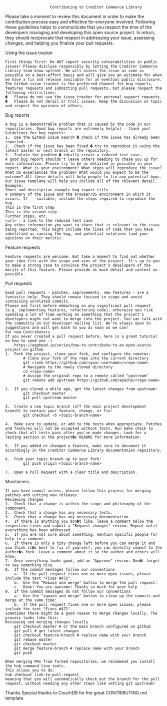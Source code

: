 						Contributing to Creditor Commerce Library

Please take a moment to review this document in order to make the contribution process easy and effective for everyone involved.
Following these guidelines helps to communicate that you respect the time of the developers managing and developing this open source project. In return, they should reciprocate that respect in addressing your issue, assessing changes, and helping you finalize your pull requests.


Using the issue tracker

	First things first: Do NOT report security vulnerabilities in public issues! Please disclose responsibly by letting the Creditor Commerce Library team know upfront. We will assess the issue as soon as possible on a best-effort basis and will give you an estimate for when we have a fix and release available for an eventual public disclosure.
	The GitHub issue tracker is the preferred channel for bug reports, features requests and submitting pull requests, but please respect the following restrictions:
	�	Please do not use the issue tracker for personal support requests. 
	�	Please do not derail or troll issues. Keep the discussion on topic and respect the opinions of others.


Bug reports

	A bug is a demonstrable problem that is caused by the code in our repositories. Good bug reports are extremely helpful - thank you!
	Guidelines for bug reports:
	1.	Use the GitHub issue search � check if the issue has already been reported.
	2.	Check if the issue has been fixed � try to reproduce it using the latest master or next branch in the repository.
	3.	Isolate the problem � ideally create a reduced test case.
	A good bug report shouldn't leave others needing to chase you up for more information. Please try to be as detailed as possible in your report. What is your environment? What steps will reproduce the issue? What OS experiences the problem? What would you expect to be the outcome? All these details will help people to fix any potential bugs. Our issue template will help you include all of the relevant detail.
	Example:
	Short and descriptive example bug report title
	A summary of the issue and the browser/OS environment in which it occurs. If 	suitable, include the steps required to reproduce the bug.
	This is the first step
	This is the second step
	Further steps, etc.
	<url> - a link to the reduced test case
	Any other information you want to share that is relevant to the issue being reported. This might include the lines of code that you have identified as causing the bug, and potential solutions (and your opinions on their merits).
	
Feature requests

	Feature requests are welcome. But take a moment to find out whether your idea fits with the scope and aims of the project. It's up to you to make a strong case to convince the project's developers of the merits of this feature. Please provide as much detail and context as possible.

Pull requests

	Good pull requests - patches, improvements, new features - are a fantastic help. They should remain focused in scope and avoid containing unrelated commits.
	Please ask first before embarking on any significant pull request (e.g. implementing features, refactoring code), otherwise you risk spending a lot of time working on something that the project's developers might not want to merge into the project. You can talk with the community on our developer mailing list. We're always open to suggestions and will get back to you as soon as we can!
	For new Contributors
	If you never created a pull request before, here is a great tutorial on how to send one :)
	 	https://egghead.io/series/how-to-contribute-to-an-open-source-project-on-github
	1.	Fork the project, clone your fork, and configure the remotes:
			# Clone your fork of the repo into the current directory
			git clone https://github.com/<your-username>/<repo-name>
			# Navigate to the newly cloned directory
			cd <repo-name>
			# Assign the original repo to a remote called "upstream"
			git remote add upstream https://github.com/apache/<repo-name>
	
	2.	If you cloned a while ago, get the latest changes from upstream:
			git checkout master
			git pull upstream master
			
	3.	Create a new topic branch (off the main project development branch) to contain your feature, change, or fix:
			git checkout -b <topic-branch-name>
	
	4.	Make sure to update, or add to the tests when appropriate. Patches and features will not be accepted without tests. Run make check to check that all tests pass after you've made changes. Look for a Testing section in the project�s README for more information.
	
	5.	If you added or changed a feature, make sure to document it accordingly in the Creditor Commerce Library documentation repository.
	
	6.	Push your topic branch up to your fork:
			git push origin <topic-branch-name>
	
	7.	Open a Pull Request with a clear title and description.

Maintainers

	If you have commit access, please follow this process for merging patches and cutting new releases.
	Reviewing changes
	1.	Check that a change is within the scope and philosophy of the component.
	2.	Check that a change has any necessary tests.
	3.	Check that a change has any necessary documentation.
	4.	If there is anything you don�t like, leave a comment below the respective lines and submit a "Request changes" review. Repeat until everything has been addressed.
	5.	If you are not sure about something, mention specific people for help in a comment.
	6.	If there is only a tiny change left before you can merge it and you think it�s best to fix it yourself, you can directly commit to the author�s fork. Leave a comment about it so the author and others will know.
	7.	Once everything looks good, add an "Approve" review. Don�t forget to say something nice.
	8.	If the commit messages follow our conventions
		a.	If the pull request fixes one or more open issues, please include the text "Fixes #472".
		b.	Use the "Rebase and merge" button to merge the pull request.
		c.	Done! You are awesome! Thanks so much for your help
	9.	If the commit messages do not follow our conventions
		a.	Use the "squash and merge" button to clean up the commits and merge at the same time: 
		b.	If the pull request fixes one or more open issues, please include the text "Fixes #472".
	Sometimes there might be a good reason to merge changes locally. The process looks like this:
	Reviewing and merging changes locally
		git checkout master # or the main branch configured on github
		git pull # get latest changes
		git checkout feature-branch # replace name with your branch
		git rebase master
		git checkout master
		git merge feature-branch # replace name with your branch
		git push
	
	When merging PRs from forked repositories, we recommend you install the hub command line tools.
	This allows you to do:
	hub checkout link-to-pull-request
	meaning that you will automatically check out the branch for the pull request, without needing any other steps like setting git upstream! 

Thanks
Special thanks to CouchDB for the great CONTRIBUTING.md template.
